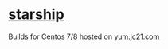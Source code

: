 # [starship](https://github.com/starship/starship)

Builds for Centos 7/8 hosted on [yum.jc21.com](https://yum.jc21.com)

